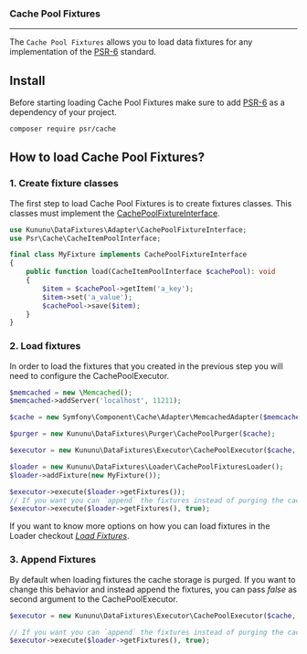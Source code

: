 ### Cache Pool Fixtures
-------------------------------

The `Cache Pool Fixtures` allows you to load data fixtures for any implementation of the [PSR-6](https://github.com/php-fig/cache) standard.

## Install

Before starting loading Cache Pool Fixtures make sure to add [PSR-6](https://github.com/php-fig/cache) as a dependency of your project.

```bash
composer require psr/cache
```

## How to load Cache Pool Fixtures?

### 1. Create fixture classes

The first step to load Cache Pool Fixtures is to create fixtures classes. This classes must implement the [CachePoolFixtureInterface](/src/Adapter/CachePoolFixtureInterface.php).

```php
use Kununu\DataFixtures\Adapter\CachePoolFixtureInterface;
use Psr\Cache\CacheItemPoolInterface;

final class MyFixture implements CachePoolFixtureInterface
{
    public function load(CacheItemPoolInterface $cachePool): void
    {
        $item = $cachePool->getItem('a_key');
        $item->set('a_value');
        $cachePool->save($item);
    }
}
```

### 2. Load fixtures

In order to load the fixtures that you created in the previous step you will need to configure the CachePoolExecutor.

```php
$memcached = new \Memcached();
$memcached->addServer('localhost', 11211);

$cache = new Symfony\Component\Cache\Adapter\MemcachedAdapter($memcached);

$purger = new Kununu\DataFixtures\Purger\CachePoolPurger($cache);

$executor = new Kununu\DataFixtures\Executor\CachePoolExecutor($cache, $purger);

$loader = new Kununu\DataFixtures\Loader\CachePoolFixturesLoader();
$loader->addFixture(new MyFixture());

$executor->execute($loader->getFixtures());
// If you want you can `append` the fixtures instead of purging the cache pool
$executor->execute($loader->getFixtures(), true);
```

If you want to know more options on how you can load fixtures in the Loader checkout *[Load Fixtures](/README.md#loading-fixtures)*.

### 3. Append Fixtures

By default when loading fixtures the cache storage is purged. If you want to change this behavior and instead append the fixtures, you can pass *false* as second argument to the CachePoolExecutor.

```php
$executor = new Kununu\DataFixtures\Executor\CachePoolExecutor($cache, $purger);

// If you want you can `append` the fixtures instead of purging the cache storage
$executor->execute($loader->getFixtures(), true);
```